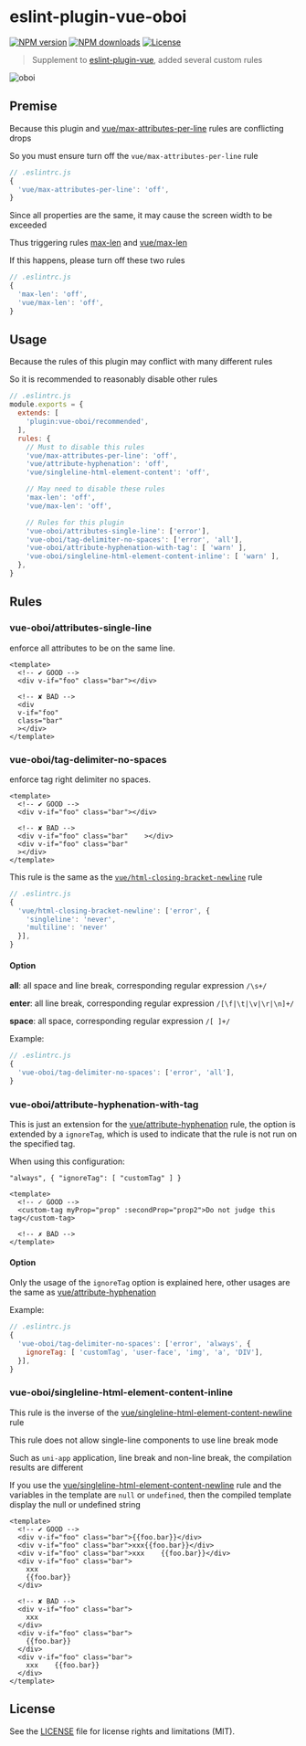# eslint-plugin-vue-oboi

[![NPM version](https://img.shields.io/npm/v/eslint-plugin-vue-oboi.svg?style=flat)](https://npmjs.org/package/eslint-plugin-vue-oboi)
[![NPM downloads](https://img.shields.io/npm/dm/eslint-plugin-vue-oboi.svg?style=flat)](https://npmjs.org/package/eslint-plugin-vue-oboi)
[![License](https://img.shields.io/github/license/maxming2333/eslint-plugin-vue-oboi.svg?style=flat)](https://github.com/maxming2333/eslint-plugin-vue-oboi/blob/master/LICENSE.md)

> Supplement to [eslint-plugin-vue](https://github.com/vuejs/eslint-plugin-vue), added several custom rules

![oboi](https://user-images.githubusercontent.com/8816730/74127556-ef3d0800-4c15-11ea-91e4-4d55707fe678.gif)

## Premise

Because this plugin and [vue/max-attributes-per-line](https://github.com/vuejs/eslint-plugin-vue/blob/master/docs/rules/max-attributes-per-line.md) rules are conflicting drops

So you must ensure turn off the `vue/max-attributes-per-line` rule

```js
// .eslintrc.js
{
  'vue/max-attributes-per-line': 'off',
}
```

Since all properties are the same, it may cause the screen width to be exceeded

Thus triggering rules [max-len](https://eslint.org/docs/rules/max-len) and [vue/max-len](https://github.com/vuejs/eslint-plugin-vue/blob/master/docs/rules/max-len.md)

If this happens, please turn off these two rules

```js
// .eslintrc.js
{
  'max-len': 'off',
  'vue/max-len': 'off',
}
```

## Usage

Because the rules of this plugin may conflict with many different rules

So it is recommended to reasonably disable other rules

```js
// .eslintrc.js
module.exports = {
  extends: [
    'plugin:vue-oboi/recommended',
  ],
  rules: {
    // Must to disable this rules
    'vue/max-attributes-per-line': 'off',
    'vue/attribute-hyphenation': 'off',
    'vue/singleline-html-element-content': 'off',

    // May need to disable these rules
    'max-len': 'off',
    'vue/max-len': 'off',

    // Rules for this plugin
    'vue-oboi/attributes-single-line': ['error'],
    'vue-oboi/tag-delimiter-no-spaces': ['error', 'all'],
    'vue-oboi/attribute-hyphenation-with-tag': [ 'warn' ],
    'vue-oboi/singleline-html-element-content-inline': [ 'warn' ],
  },
}
```

## Rules

### vue-oboi/attributes-single-line

enforce all attributes to be on the same line.

```vue
<template>
  <!-- ✔ GOOD -->
  <div v-if="foo" class="bar"></div>

  <!-- ✘ BAD -->
  <div
  v-if="foo"
  class="bar"
  ></div>
</template>
```

### vue-oboi/tag-delimiter-no-spaces

enforce tag right delimiter no spaces.

```vue
<template>
  <!-- ✔ GOOD -->
  <div v-if="foo" class="bar"></div>

  <!-- ✘ BAD -->
  <div v-if="foo" class="bar"    ></div>
  <div v-if="foo" class="bar"
  ></div>
</template>
```

This rule is the same as the [`vue/html-closing-bracket-newline`](https://github.com/vuejs/eslint-plugin-vue/blob/master/docs/rules/html-closing-bracket-newline.md) rule

```js
// .eslintrc.js
{
  'vue/html-closing-bracket-newline': ['error', {
    'singleline': 'never',
    'multiline': 'never'
  }],
}
```

#### Option

**all**: all space and line break, corresponding regular expression `/\s+/`

**enter**: all line break, corresponding regular expression `/[\f|\t|\v|\r|\n]+/`

**space**: all space, corresponding regular expression `/[ ]+/`

Example:

```js
// .eslintrc.js
{
  'vue-oboi/tag-delimiter-no-spaces': ['error', 'all'],
}
```

### vue-oboi/attribute-hyphenation-with-tag

This is just an extension for the [vue/attribute-hyphenation](https://github.com/vuejs/eslint-plugin-vue/blob/master/docs/rules/attribute-hyphenation.md) rule, the option is extended by a `ignoreTag`, which is used to indicate that the rule is not run on the specified tag.

When using this configuration:

`"always", { "ignoreTag": [ "customTag" ] }`

```vue
<template>
  <!-- ✓ GOOD -->
  <custom-tag myProp="prop" :secondProp="prop2">Do not judge this tag</custom-tag>

  <!-- ✗ BAD -->
</template>
```

#### Option

Only the usage of the `ignoreTag` option is explained here, other usages are the same as [vue/attribute-hyphenation](https://github.com/vuejs/eslint-plugin-vue/blob/master/docs/rules/attribute-hyphenation.md)

Example:

```js
// .eslintrc.js
{
  'vue-oboi/tag-delimiter-no-spaces': ['error', 'always', {
    ignoreTag: [ 'customTag', 'user-face', 'img', 'a', 'DIV'],
  }],
}
```


### vue-oboi/singleline-html-element-content-inline

This rule is the inverse of the [vue/singleline-html-element-content-newline](https://github.com/vuejs/eslint-plugin-vue/blob/master/docs/rules/singleline-html-element-content-newline.md) rule

This rule does not allow single-line components to use line break mode

Such as `uni-app` application, line break and non-line break, the compilation results are different

If you use the [vue/singleline-html-element-content-newline](https://github.com/vuejs/eslint-plugin-vue/blob/master/docs/rules/singleline-html-element-content-newline.md) rule and the variables in the template are `null` or `undefined`, then the compiled template display the null or undefined string

```vue
<template>
  <!-- ✔ GOOD -->
  <div v-if="foo" class="bar">{{foo.bar}}</div>
  <div v-if="foo" class="bar">xxx{{foo.bar}}</div>
  <div v-if="foo" class="bar">xxx    {{foo.bar}}</div>
  <div v-if="foo" class="bar">
    xxx
    {{foo.bar}}
  </div>

  <!-- ✘ BAD -->
  <div v-if="foo" class="bar">
    xxx
  </div>
  <div v-if="foo" class="bar">
    {{foo.bar}}
  </div>
  <div v-if="foo" class="bar">
    xxx    {{foo.bar}}
  </div>
</template>
```


## License

See the [LICENSE](LICENSE) file for license rights and limitations (MIT).
